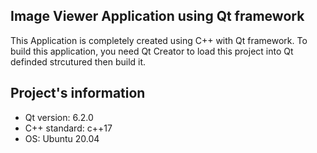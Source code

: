## Image Viewer Application using Qt framework
This Application is completely created using C++ with Qt framework. To build this application, you need Qt Creator to load this project into Qt definded strcutured then build it.

## Project's information
* Qt version: 6.2.0
* C++ standard: c++17
* OS: Ubuntu 20.04